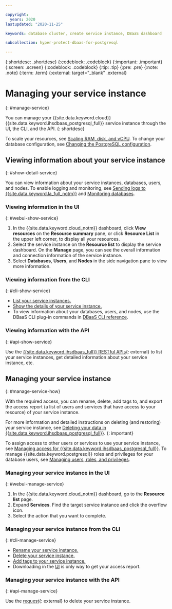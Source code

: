 ```yaml
---

copyright:
  years: 2020
lastupdated: "2020-11-25"

keywords: database cluster, create service instance, DBaaS dashboard

subcollection: hyper-protect-dbaas-for-postgresql

---
```


{:shortdesc: .shortdesc}
{:codeblock: .codeblock}
{:important: .important}
{:screen: .screen}
{:codeblock: .codeblock}
{:tip: .tip}
{:pre: .pre}
{:note: .note}
{:term: .term}
{:external: target="_blank" .external}

# Managing your service instance
{: #manage-service}

You can manage your {{site.data.keyword.cloud}} {{site.data.keyword.ihsdbaas_postgresql_full}} service instance through the UI, the CLI, and the API.
{: shortdesc}

To scale your resources, see [Scaling RAM, disk, and vCPU](/docs/hyper-protect-dbaas-for-postgresql?topic=hyper-protect-dbaas-for-postgresql-resources-scaling). To change your database configuration, see [Changing the PostgreSQL configuration](/docs/hyper-protect-dbaas-for-postgresql?topic=hyper-protect-dbaas-for-postgresql-changing-configuration).

## Viewing information about your service instance
{: #show-detail-service}

You can view information about your service instances, databases, users, and nodes. To enable logging and monitoring, see [Sending logs to {{site.data.keyword.la_full_notm}}](/docs/hyper-protect-dbaas-for-postgresql?topic=hyper-protect-dbaas-for-postgresql-sendlogs) and [Monitoring databases](/docs/hyper-protect-dbaas-for-postgresql?topic=hyper-protect-dbaas-for-postgresql-monitor).

### Viewing information in the UI
{: #webui-show-service}

1. In the {{site.data.keyword.cloud_notm}} dashboard, click **View resources** on the **Resource summary** pane, or click **Resource List** in the upper left corner, to display all your resources.
2. Select the service instance on the **Resource list** to display the service dashboard. On the **Manage** page, you can see the overall information and connection information of the service instance.
3. Select **Databases**, **Users**, and **Nodes** in the side navigation pane to view more information.

### Viewing information from the CLI
{: #cli-show-service}

- [List your service instances.](/docs/cli?topic=cli-ibmcloud_commands_resource#ibmcloud_resource_service_instances)
- [Show the details of your service instance.](/docs/cli?topic=cli-ibmcloud_commands_resource#ibmcloud_resource_service_instance)
- To view information about your databases, users, and nodes, use the DBaaS CLI plug-in commands in [DBaaS CLI reference](/docs/hyper-protect-dbaas-for-postgresql?topic=hyper-protect-dbaas-for-postgresql-dbaas_cli_plugin).

### Viewing information with the API
{: #api-show-service}

Use the [{{site.data.keyword.ihsdbaas_full}} RESTful APIs](/apidocs/hyperp-dbaas/hyperp-dbaas-v3#get-service-instances){: external} to list your service instances, get detailed information about your service instance, etc.

## Managing your service instance
{: #manage-service-how}

With the required access, you can rename, delete, add tags to, and export the access report (a list of users and services that have access to your resource) of your service instance.

For more information and detailed instructions on deleting (and restoring) your service instance, see [Deleting your data in {{site.data.keyword.ihsdbaas_postgresql_full}}](/docs/hyper-protect-dbaas-for-postgresql?topic=hyper-protect-dbaas-for-postgresql-data-security#data-delete).
{: important}

To assign access to other users or services to use your service instance, see [Managing access for {{site.data.keyword.ihsdbaas_postgresql_full}}](/docs/hyper-protect-dbaas-for-postgresql?topic=hyper-protect-dbaas-for-postgresql-iam). To manage {{site.data.keyword.postgresql}} roles and privileges for your database users, see [Managing users, roles, and privileges](/docs/hyper-protect-dbaas-for-postgresql?topic=hyper-protect-dbaas-for-postgresql-user-management).

### Managing your service instance in the UI
{: #webui-manage-service}

1. In the {{site.data.keyword.cloud_notm}} dashboard, go to the **Resource list** page.
2. Expand **Services**. Find the target service instance and click the overflow icon.
3. Select the action that you want to complete.

### Managing your service instance from the CLI
{: #cli-manage-service}

- [Rename your service instance.](/docs/cli?topic=cli-ibmcloud_commands_resource#ibmcloud_resource_service_instance_update)
- [Delete your service instance.](/docs/cli?topic=cli-ibmcloud_commands_resource#ibmcloud_resource_service_instance_delete)
- [Add tags to your service instance.](/docs/cli?topic=cli-ibmcloud_commands_resource#ibmcloud_resource_tag_attach)
- Downloading in the [UI](/docs/hyper-protect-dbaas-for-postgresql?topic=hyper-protect-dbaas-for-postgresql-manage-service#webui-manage-service) is only way to get your access report. 

### Managing your service instance with the API
{: #api-manage-service}

Use the [request](/apidocs/hyperp-dbaas/hyperp-dbaas-v3#delete-a-service-instance){: external} to delete your service instance.
